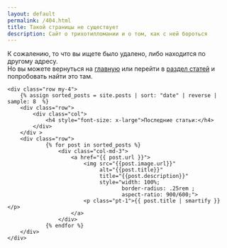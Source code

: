 ```yaml
---
layout: default
permalink: /404.html
title: Такой страницы не существует
description: Сайт о трихотилломании и о том, как с ней бороться
---
```


<div class="container content">
    <div class="row mt-10">
        <p>
            К сожалению, то что вы ищете было удалено, либо находится по другому адресу. <br/>
            Но вы можете вернуться на  <a href="{{ site.url | relative_url }}">главную</a> или перейти в  <a href="{% link posts.md %}">раздел статей</a>
            и попробовать найти это там.
        </p>
    </div>
    
    <div class="row my-4">
        {% assign sorted_posts = site.posts | sort: "date" | reverse | sample: 8  %}
        <div class="row">
            <div class="col">
                <h4 style="font-size: x-large">Последние статьи:</h4>
            </div>
        </div >
        <div class="row">
                {% for post in sorted_posts %}
                    <div class="col-md-3">
                        <a href="{{ post.url }}">
                            <img src="{{post.image.url}}"
                                 alt="{{post.title}}"
                                 title="{{post.description}}"
                                 style="width: 100%;
                                        border-radius: .25rem ;
                                        aspect-ratio: 900/600;">
                            <p class="pt-1">{{ post.title | smartify }}</p>
                        </a>
                    </div>
                {% endfor %}
        </div>
    </div>
</div>
